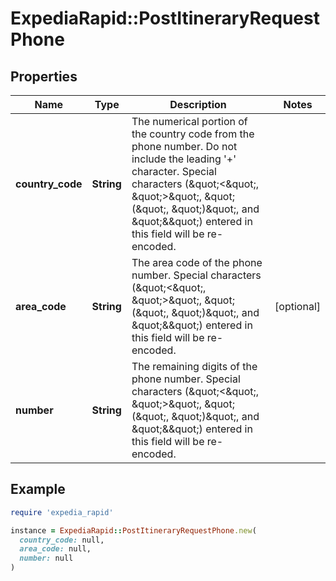 # ExpediaRapid::PostItineraryRequestPhone

## Properties

| Name | Type | Description | Notes |
| ---- | ---- | ----------- | ----- |
| **country_code** | **String** | The numerical portion of the country code from the phone number. Do not include the leading &#39;+&#39; character. Special characters (\&quot;&lt;\&quot;, \&quot;&gt;\&quot;, \&quot;(\&quot;, \&quot;)\&quot;, and \&quot;&amp;\&quot;) entered in this field will be re-encoded. |  |
| **area_code** | **String** | The area code of the phone number. Special characters (\&quot;&lt;\&quot;, \&quot;&gt;\&quot;, \&quot;(\&quot;, \&quot;)\&quot;, and \&quot;&amp;\&quot;) entered in this field will be re-encoded. | [optional] |
| **number** | **String** | The remaining digits of the phone number. Special characters (\&quot;&lt;\&quot;, \&quot;&gt;\&quot;, \&quot;(\&quot;, \&quot;)\&quot;, and \&quot;&amp;\&quot;) entered in this field will be re-encoded. |  |

## Example

```ruby
require 'expedia_rapid'

instance = ExpediaRapid::PostItineraryRequestPhone.new(
  country_code: null,
  area_code: null,
  number: null
)
```

